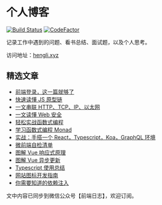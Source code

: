 # 个人博客

[![Build Status](https://github.com/hengliyin/blog/workflows/ci/badge.svg)](https://github.com/hengliyin/blog/actions)
[![CodeFactor](https://www.codefactor.io/repository/github/hengliyin/blog/badge)](https://www.codefactor.io/repository/github/hengliyin/blog)

记录工作中遇到的问题、看书总结、面试题，以及个人思考。

访问地址：[hengli.xyz](https://hengli.xyz/)

## 精选文章

- [前端登录，这一篇就够了](https://hengli.xyz/blog/osi-web-login.html)
- [快速读懂 JS 原型链](https://hengli.xyz/blog/js-prototype.html)
- [一文串联 HTTP、TCP、IP、以太网](https://hengli.xyz/blog/osi-flow.html)
- [一文读懂 Web 安全](https://hengli.xyz/blog/osi-web-security.html)
- [轻松实战函数式编程](https://hengli.xyz/blog/base-function.html)
- [学习函数式编程 Monad](https://hengli.xyz/blog/base-function-monad.html)
- [实战：手搭一个 React，Typescript，Koa，GraphQL 环境](https://hengli.xyz/blog/devops-cdfang-spider.html)
- [微前端自检清单](https://hengli.xyz/blog/devops-microfrontend.html)
- [图解 Vue 响应式原理](https://hengli.xyz/blog/library-vue-flow.html)
- [图解 Vue 异步更新](https://hengli.xyz/blog/library-vue-nexttick.html)
- [Typescript 使用总结](https://hengli.xyz/blog/base-typescript.html)
- [网站图标开发指南](https://hengli.xyz/blog/css-icon.html)
- [你需要知道的依赖注入](https://hengli.xyz/blog/base-ioc.html)

文中内容已同步到微信公众号【前端日志】，欢迎订阅。
